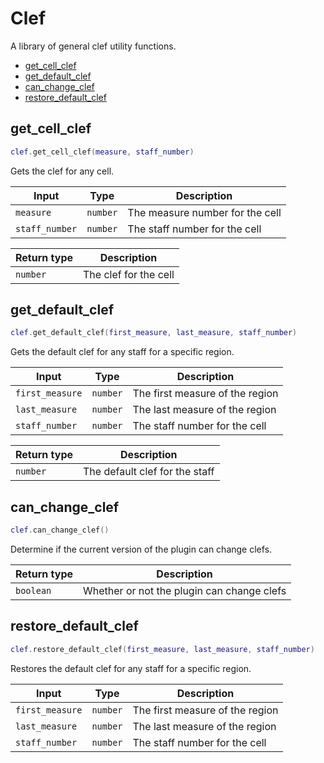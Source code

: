 # Clef

A library of general clef utility functions.

- [get_cell_clef](#get_cell_clef)
- [get_default_clef](#get_default_clef)
- [can_change_clef](#can_change_clef)
- [restore_default_clef](#restore_default_clef)

## get_cell_clef

```lua
clef.get_cell_clef(measure, staff_number)
```

Gets the clef for any cell.

| Input | Type | Description |
| ----- | ---- | ----------- |
| `measure` | `number` | The measure number for the cell |
| `staff_number` | `number` | The staff number for the cell |

| Return type | Description |
| ----------- | ----------- |
| `number` | The clef for the cell |

## get_default_clef

```lua
clef.get_default_clef(first_measure, last_measure, staff_number)
```

Gets the default clef for any staff for a specific region.

| Input | Type | Description |
| ----- | ---- | ----------- |
| `first_measure` | `number` | The first measure of the region |
| `last_measure` | `number` | The last measure of the region |
| `staff_number` | `number` | The staff number for the cell |

| Return type | Description |
| ----------- | ----------- |
| `number` | The default clef for the staff |

## can_change_clef

```lua
clef.can_change_clef()
```

Determine if the current version of the plugin can change clefs.

| Return type | Description |
| ----------- | ----------- |
| `boolean` | Whether or not the plugin can change clefs |

## restore_default_clef

```lua
clef.restore_default_clef(first_measure, last_measure, staff_number)
```

Restores the default clef for any staff for a specific region.

| Input | Type | Description |
| ----- | ---- | ----------- |
| `first_measure` | `number` | The first measure of the region |
| `last_measure` | `number` | The last measure of the region |
| `staff_number` | `number` | The staff number for the cell |
